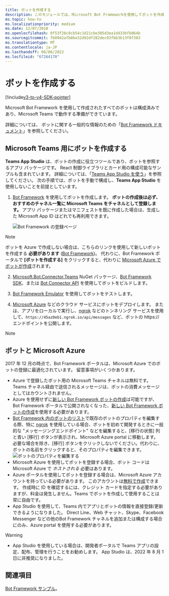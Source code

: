 ```yaml
---
title: ボットを作成する
description: このモジュールでは、Microsoft Bot Frameworkを使用してボットを作成し、Microsoft Teamsで作業する準備をする方法について説明します
ms.topic: how-to
ms.localizationpriority: medium
ms.date: 12/07/2018
ms.openlocfilehash: 0f53f26c8cb54c1d21cbe305d3ea1d433bfb864b
ms.sourcegitcommit: fb0942afb8be32d92df282dec03fbb3b13f8f303
ms.translationtype: MT
ms.contentlocale: ja-JP
ms.lasthandoff: 08/06/2022
ms.locfileid: "67264170"
---
```

# <a name="create-a-bot"></a>ボットを作成する

[!include[v3-to-v4-SDK-pointer](~/includes/v3-to-v4-pointer-bots.md)]

Microsoft Bot Framework を使用して作成されたすべてのボットは構成済みであり、Microsoft Teams で動作する準備ができています。

詳細については、 ボットに関する一般的な情報のための「[Bot Framework ドキュメント](/azure/bot-service/?view=azure-bot-service-3.0&preserve-view=true)」を参照してください。

## <a name="create-a-bot-for-microsoft-teams"></a>Microsoft Teams 用にボットを作成する

**Teams App Studio** は、ボットの作成に役立つツールであり、ボットを参照するアプリ パッケージです。 React 制御ライブラリとカード用の構成可能なサンプルも含まれています。 詳細については、「[Teams App Studio を使う](~/concepts/build-and-test/app-studio-overview.md)」を参照してください。 次の手順では、ボットを手動で構成し、**Teams App Studio** を使用しないことを前提としています。

1. [Bot Framework](https://dev.botframework.com/bots/new) を使用してボットを作成します。 **ボットの作成後は必ず、おすすめのチャネル一覧に Microsoft Teams をチャネルとして登録します。** アプリ パッケージまたはマニフェストを既に作成した場合は、生成した Microsoft App ID はどれでも再利用できます。

   ![Bot Framework の登録ページ](~/assets/images/bots/bfregister.png)

> [!NOTE]
> ボットを Azure で作成しない場合は、こちらのリンクを使用して新しいボットを作成する **必要があります** ([Bot Framework](https://dev.botframework.com/bots/new))。 代わりに、Bot Framework ポータルで **[ボットを作成する]** をクリックすると、代わりに [Microsoft Azure でボットが作成](#bots-and-microsoft-azure)されます。

2. [Microsoft.Bot.Connector.Teams](https://www.nuget.org/packages/Microsoft.Bot.Connector.Teams) NuGet パッケージ、[Bot Framework SDK](https://github.com/microsoft/botframework-sdk)、または [Bot Connector API](/bot-framework/rest-api/bot-framework-rest-connector-api-reference) を使用してボットをビルドします。

3. [Bot Framework Emulator](/bot-framework/debug-bots-emulator) を使用してボットをテストします。

4. [Microsoft Azure](https://azure.microsoft.com/) などのクラウド サービスにボットをデプロイします。 または、アプリをローカルで実行し、[ngrok](https://ngrok.com) などのトンネリング サービスを使用して、`https://45az0eb1.ngrok.io/api/messages` など、ボットの https:// エンドポイントを公開します。

> [!NOTE]
>
> ## <a name="bots-and-microsoft-azure"></a>ボットと Microsoft Azure
>
> 2017 年 12 月の時点で、Bot Framework ポータルは、Microsoft Azure でのボットの登録に最適化されています。 留意事項がいくつかあります。
>
> * Azure で登録したボット用の Microsoft Teams チャネルは無料です。 Teams チャネル経由で送信されるメッセージは、ボットの消費メッセージとしてはカウントされません。
> * Azure を使用せずに[新しい Bot Framework ボットの作成](https://dev.botframework.com/bots/new)は可能ですが、Bot Framework ポータルで公開されなくなった、[新しい Bot Framework ボットの作成](https://dev.botframework.com/bots/new)を使用する必要があります。
> * [Bot Framework 内のボットのリスト](https://dev.botframework.com/bots)で既存のボットのプロパティを編集する際、特に [ngrok](https://ngrok.com) を使用している場合、ボットを初めて開発するときに一般的な "メッセージングエンドポイント" などを編集すると、[移行の状態] 列と青い [移行] ボタンが表示され、Microsoft Azure portal に移動します。 必要な場合を除き、[移行] ボタンをクリックしないでください。代わりに、ボットの名前をクリックすると、そのプロパティを編集できます。</br>
   ![ボットのプロパティを編集する](~/assets/images/bots/bf-migrate-bot-to-azure.png)
> * Microsoft Azure を使用してボットを登録する場合、ボット コードは Microsoft Azure で *ホストされる* 必要はあります。
> * Azure ポータルを使用してボットを登録する場合は、Microsoft Azure アカウントを持っている必要があります。 このアカウントは[無料で作成](https://azure.microsoft.com/free/)できます。 作成時に ID を確認するには、クレジット カードを指定する必要がありますが、料金は発生しません。Teams でボットを作成して使用することは常に自由です。
> * App Studio を使用して、Teams 内でアプリとボットの情報を直接登録/更新できるようになりました。 Direct Line、Web チャット、Skype、Facebook Messenger などの他のBot Framework チャネルを追加または構成する場合にのみ、Azure portal を使用する必要があります。

> [!WARNING]
>
>* App Studio を使用している場合は、開発者ポータルで Teams アプリの設定、配布、管理を行うことをお勧めします。 App Studio は、2022 年 8 月 1 日に非推奨になりました。

## <a name="see-also"></a>関連項目

[Bot Framework サンプル](https://github.com/Microsoft/BotBuilder-Samples/blob/master/README.md)。
